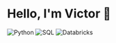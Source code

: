  # Hello, I'm Victor 👋

![Python](https://img.shields.io/badge/python-3670A0?style=for-the-badge&logo=python&logoColor=ffdd54)
![SQL]([https://img.shields.io/badge/-SQL-000?&logo=SQL&logoColor=4479A1](https://img.shields.io/badge/SQL-181825))
![Databricks](https://img.shields.io/badge/Databricks-181825?style=for-the-badge&logo=databricks)
